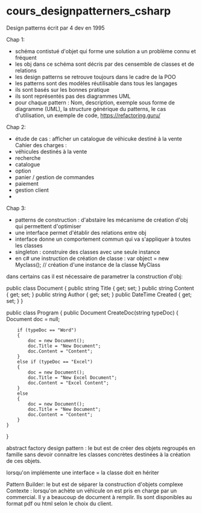 # cours_designpatterners_csharp


Design patterns écrit par 4 dev en 1995 

Chap 1:
- schéma contistué d'objet qui forme une solution a un problème connu et fréquent 
- les obj dans ce schéma sont décris par des censemble de classes et de relations
- les design patterns se retrouve toujours dans le cadre de la POO 
- les patterns sont des modèles réutilisable dans tous les langages
- ils sont basés sur les bonnes pratique
- ils sont représentés pas des diagrammes UML
- pour chaque pattern : Nom, description, exemple sous forme de diagramme (UML), la structure générique du patterns, le cas d'utilisation, un exemple de code, https://refactoring.guru/

Chap 2:
- étude de cas : afficher un catalogue de véhicuke destiné à la vente
Cahier des charges :
- véhicules destinés à la vente
- recherche
- catalogue
- option
- panier / gestion de commandes
- paiement 
- gestion client
- 

Chap 3:
- patterns de construction : d'abstaire les mécanisme de création d'obj qui permettent d'optimiser 
- une interface permet d'établir des relations entre obj
- interface donne un comportement commun qui va s'appliquer à toutes les classes 
- singleton : construire des classes avec une seule instance
- en c# une instruction de création de classe : 
var object = new Myclass(); // création d'une instance de la classe MyClass

dans certains cas il est nécessaire de parametrer la construction d'obj:


public class Document
{
    public string Title { get; set; }
    public string Content { get; set; }
    public string Author { get; set; }
    public DateTime Created { get; set; }
}

public class Program {
    public Document CreateDoc(string typeDoc)
    {
        Document doc = null;

        if (typeDoc == "Word")
        {
            doc = new Document();
            doc.Title = "New Document";
            doc.Content = "Content";
        }
        else if (typeDoc == "Excel")
        {
            doc = new Document();
            doc.Title = "New Excel Document";
            doc.Content = "Excel Content";
        }
        else
        {
            doc = new Document();
            doc.Title = "New Document";
            doc.Content = "Content";
        }
    }
}

abstract factory design pattern : le but est de créer des objets regroupés en famille sans devoir connaitre les classes concrètes destinées à la création de ces objets.


lorsqu'on implémente une interface = la classe doit en hériter


Pattern Builder: le but est de séparer la construction d'objets complexe
Contexte : lorsqu'on achète un véhicule on est pris en charge par un commercial. Il y a beaucoup de document à remplir. Ils sont disponibles au format pdf ou html selon le choix du client.
